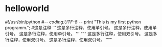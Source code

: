 # helloworld
#!/usr/bin/python
#-*- coding:UTF-8 -*-
print "This is my first python programm."; #这是注释
‘’‘
这是多行注释，使用单引号。
这是多行注释，使用单引号。
这是多行注释，使用单引号。
’‘’
“”“
这是多行注释，使用双引号。
这是多行注释，使用双引号。
这是多行注释，使用双引号。
”“”
